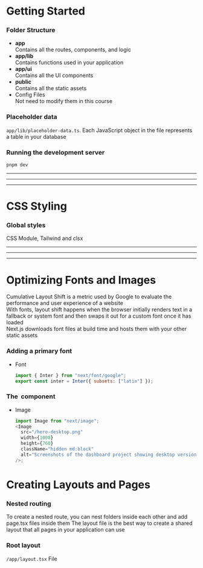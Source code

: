 # Getting Started

### Folder Structure

- **app**  
  Contains all the routes, components, and logic
- **app/lib**  
  Contains functions used in your application
- **app/ui**  
  Contains all the UI components
- **public**  
  Contains all the static assets
- Config Files  
  Not need to modify them in this course

### Placeholder data

`app/lib/placeholder-data.ts`. Each JavaScript object in the file represents a table in your database

### Running the development server

```bash
pnpm dev
```

---

---

---

# CSS Styling

### Global styles

CSS Module, Tailwind and clsx

---

---

---

# Optimizing Fonts and Images

Cumulative Layout Shift is a metric used by Google to evaluate the performance and user experience of a website  
With fonts, layout shift happens when the browser initially renders text in a fallback or system font and then swaps it out for a custom font once it has loaded  
Next.js downloads font files at build time and hosts them with your other static assets

### Adding a primary font

- Font
  ```javascript
  import { Inter } from "next/font/google";
  export const inter = Inter({ subsets: ["latin"] });
  ```

### The <Image> component

- Image
  ```javascript
  import Image from "next/image";
  <Image
    src="/hero-desktop.png"
    width={1000}
    height={760}
    className="hidden md:block"
    alt="Screenshots of the dashboard project showing desktop version"
  />;
  ```

# Creating Layouts and Pages

### Nested routing

To create a nested route, you can nest folders inside each other and add page.tsx files inside them
The layout file is the best way to create a shared layout that all pages in your application can use

### Root layout

`/app/layout.tsx` File
